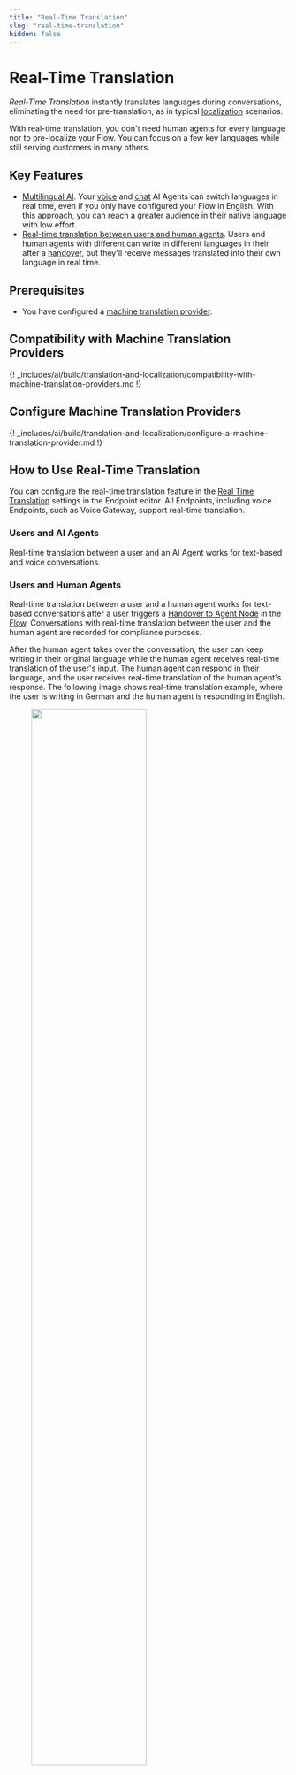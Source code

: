 ```yaml
---
title: "Real-Time Translation" 
slug: "real-time-translation" 
hidden: false 
---
```


# Real-Time Translation

_Real-Time Translation_ instantly translates languages during conversations, eliminating the need for pre-translation, as in typical [localization](localization.md) scenarios.

With real-time translation, you don't need human agents for every language nor to pre-localize your Flow. You can focus on a few key languages while still serving customers in many others.

## Key Features

- [Multilingual AI](#users-and-ai-agents). Your [voice](../../overview/getting-started-with-voice-agent.md) and [chat](../../overview/getting-started-with-digital-agent.md) AI Agents can switch languages in real time, even if you only have configured your Flow in English. With this approach, you can reach a greater audience in their native language with low effort.
- [Real-time translation between users and human agents](#users-and-human-agents). Users and human agents with different can write in different languages in their after a [handover](../../escalate/handovers.md), but they'll receive messages translated into their own language in real time.

## Prerequisites

- You have configured a [machine translation provider](#configure-machine-translation-providers).

## Compatibility with Machine Translation Providers

{! _includes/ai/build/translation-and-localization/compatibility-with-machine-translation-providers.md !}

## Configure Machine Translation Providers

{! _includes/ai/build/translation-and-localization/configure-a-machine-translation-provider.md !}

## How to Use Real-Time Translation

You can configure the real-time translation feature in the [Real Time Translation](../../deploy/endpoints/real-time-translation-settings.md) settings in the Endpoint editor. All Endpoints, including voice Endpoints, such as Voice Gateway, support real-time translation.

### Users and AI Agents

Real-time translation between a user and an AI Agent works for text-based and voice conversations.

### Users and Human Agents

Real-time translation between a user and a human agent works for text-based conversations after a user triggers a [Handover to Agent Node](../node-reference/service/handover-to-agent.md) in the [Flow](../flows/overview.md). Conversations with real-time translation between the user and the human agent are recorded for compliance purposes.

After the human agent takes over the conversation, the user can keep writing in their original language while the human agent receives real-time translation of the user's input. The human agent can respond in their language, and the user receives real-time translation of the human agent's response. The following image shows real-time translation example, where the user is writing in German and the human agent is responding in English.

<figure>
  <img class="image-center" src="../../../../_assets/ai/build/translation-and-localization/real-time-translation.png" width="70%" />
</figure>

## More Information

- [Real-Time Translation Settings](../../deploy/endpoints/real-time-translation-settings.md)
- [Automatic Translation](auto-translation.md)
- [Localization](localization.md)